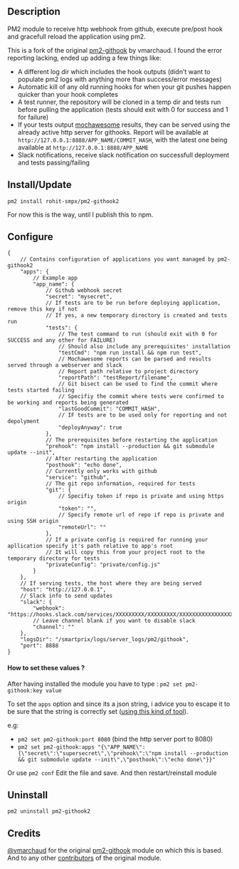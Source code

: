 ## Description

PM2 module to receive http webhook from github, execute pre/post hook and gracefull reload the application using pm2.

This is a fork of the original [pm2-githook](https://github.com/vmarchaud/pm2-githook) by vmarchaud. I found the error reporting lacking, ended up adding a few things like:
* A different log dir which includes the hook outputs (didn't want to populate pm2 logs with anything more than success/error messages)
* Automatic kill of any old running hooks for when your git pushes happen quicker than your hook completes
* A test runner, the repository will be cloned in a temp dir and tests run before pulling the application (tests should exit with 0 for success and 1 for failure)
* If your tests output [mochawesome](https://github.com/adamgruber/mochawesome) results, they can be served using the already active http server for githooks.
	Report will be available at `http://127.0.0.1:8888/APP_NAME/COMMIT_HASH`, with the latest one being available at `http://127.0.0.1:8888/APP_NAME`
* Slack notifications, receive slack notification on successfull deployment and tests passing/failing

## Install/Update

`pm2 install rohit-smpx/pm2-githook2`

For now this is the way, until I publish this to npm.

## Configure

```
{
	// Contains configuration of applications you want managed by pm2-githook2
	"apps": {
		// Example app
		"app_name": {
			// Github webhook secret
			"secret": "mysecret",
			// If tests are to be run before deploying application, remove this key if not
			// If yes, a new temporary directory is created and tests run
			"tests": {
				// The test command to run (should exit with 0 for SUCCESS and any other for FAILURE)
				// Should also include any prerequisites' installation
				"testCmd": "npm run install && npm run test",
				// Mochawesome reports can be parsed and results served through a webserver and slack
				// Report path relative to project directory
				"reportPath": "testReport/filename",
				// Git bisect can be used to find the commit where tests started failing
				// Specifiy the commit where tests were confirmed to be working and reports being generated
				"lastGoodCommit": "COMMIT_HASH",
				// IF tests are to be used only for reporting and not depolyment
				"deployAnyway": true
			},
			// The prerequisites before restarting the application
			"prehook": "npm install --production && git submodule update --init",
			// After restarting the application
			"posthook": "echo done",
			// Currently only works with github
			"service": "github",
			// The git repo information, required for tests
			"git": {
				// Specifiy token if repo is private and using https origin
				"token": "",
				// Specify remote url of repo if repo is private and using SSH origin
				"remoteUrl": ""
			},
			// If a private config is required for running your apllication specify it's path relative to app's root
			// It will copy this from your project root to the temporary directory for tests
			"privateConfig": "private/config.js"
		}
	},
	// If serving tests, the host where they are being served
	"host": "http://127.0.0.1",
	// Slack info to send updates
	"slack": {
		"webhook": "https://hooks.slack.com/services/XXXXXXXXX/XXXXXXXXX/XXXXXXXXXXXXXXXXXXXXXXXX",
		// Leave channel blank if you want to disable slack
		"channel": ""
	},	
	"logsDir": "/smartprix/logs/server_logs/pm2/githook",
	"port": 8888
}
```

#### How to set these values ?

 After having installed the module you have to type :
`pm2 set pm2-githook:key value`

To set the `apps` option and since its a json string, i advice you to escape it to be sure that the string is correctly set ([using this kind of tool](http://bernhardhaeussner.de/odd/json-escape/)).

e.g: 
- `pm2 set pm2-githook:port 8080` (bind the http server port to 8080)
- `pm2 set pm2-githook:apps "{\"APP_NAME\":{\"secret\":\"supersecret\",\"prehook\":\"npm install --production && git submodule update --init\",\"posthook\":\"echo done\"}}"` 

Or use 
`pm2 conf`
Edit the file and save. And then restart/reinstall module

## Uninstall

`pm2 uninstall pm2-githook2`

## Credits

[@vmarchaud](https://github.com/vmarchaud) for the original [pm2-githook](https://github.com/vmarchaud/pm2-githook) module on which this is based.
And to any other [contributors](https://github.com/vmarchaud/pm2-githook/graphs/contributors) of the original module.